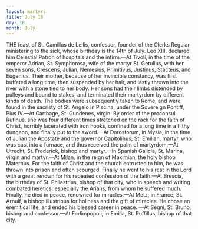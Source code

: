 ```yaml
---
layout: martyrs
title: July 18
day: 18
month: July
---
```

THE feast of St. Camillus de Lellis, confessor,
founder of the Clerks Regular ministering to the
sick, whose birthday is the 14th of July. Leo XIII.
declared him Celestial Patron of hospitals and the
infirm.&mdash;At Tivoli, in the time of the emperor Adrian, St. Symphorosa, wife of the martyr St. Getulius, with her seven sons, Crescens, Julian, Nemesius,
Primitivus, Justinus, Stacteus, and Eugenius. Their
mother, because of her invincible constancy, was
first buffeted a long time, then suspended by her
hair, and lastly thrown into the river with a stone
tied to her body. Her sons had their limbs distended by pulleys and bound to stakes, and terminated their martyrdom by different kinds of death.
The bodies were subsequently taken to Rome, and
were found in the sacristy of St. Angelo in Piscina,
under the Sovereign Pontiff, Pius IV.&mdash;At Carthage,
St. Gundenes, virgin. By order of the proconsul
Rufinus, she was four different times stretched on
the rack for the faith of Christ, horribly lacerated
with iron hooks, confined for a long time in a filthy
dungeon, and finally put to the sword.&mdash;At Dorostorum, in Mysia, in the time of Julian the Apostate
and the governor Capitolinus, St. Emilian, martyr,
who was cast into a furnace, and thus received the
palm of martyrdom.&mdash;At Utrecht, St. Frederick,
bishop and martyr.&mdash;In Spanish Galicia, St. Marina, virgin and martyr.&mdash;At Milan, in the reign of
Maximian, the holy bishop Maternus. For the faith
of Christ and the church entrusted to him, he was
thrown into prison and often scourged. Finally he
went to his rest in the Lord with a great renown for
his repeated confession of the faith.&mdash;At Brescia,
the birthday of St. Philastrius, bishop of that city,
who in speech and writing combated heretics, especially the Arians, from whom he suffered much.
Finally, he died in peace, renowned for miracles.&mdash;At Metz, in France, St. Arnulf, a bishop illustrious
for holiness and the gift of miracles. He chose an
eremitical life, and ended his blessed career in peace.
&mdash;At Segni, St. Bruno, bishop and confessor.&mdash;At
Forlimpopoli, in Emilia, St. Ruffillus, bishop of that
city.


